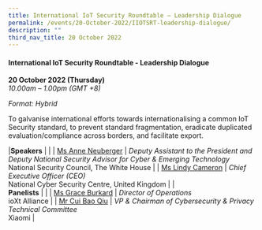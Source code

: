 ```yaml
---
title: International IoT Security Roundtable – Leadership Dialogue
permalink: /events/20-October-2022/IIOTSRT-leadership-dialogue/
description: ""
third_nav_title: 20 October 2022
---
```

#### **International IoT Security Roundtable - Leadership Dialogue**
 
**20 October 2022 (Thursday)**  
*10.00am – 1.00pm (GMT +8)*

*Format: Hybrid*

To galvanise international efforts towards internationalising a common IoT Security standard, to prevent standard fragmentation, eradicate duplicated evaluation/compliance across borders, and facilitate export.

|**Speakers**    |                                                              |
| [Ms Anne Neuberger](/speaker-Anne-Neuberger)  | *Deputy Assistant to the President and Deputy National Security Advisor for Cyber & Emerging Technology*<br>National Security Council, The White House             |
| [Ms Lindy Cameron](/speaker-Lindy-Cameron)  | *Chief Executive Officer (CEO)*<br>National Cyber Security Centre, United Kingdom             |
|**<br> Panelists**    |                                                              |
| [Ms Grace Burkard](/speaker-Grace-Burkard)  | *Director of Operations*<br>ioXt Alliance                  |
| [Mr Cui Bao Qiu](/speaker-cui-bao-qiu)  | *VP & Chairman of Cybersecurity & Privacy Technical Committee*<br>Xiaomi               |